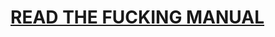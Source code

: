 # [READ THE FUCKING MANUAL](https://www.notion.so/metasprint/Fulfill-40ef539fd5ee45cdb6de8196ac5c0c2c)
